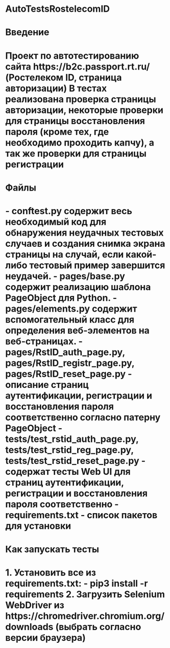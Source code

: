 # AutoTestsRostelecomID

<h1>Введение<h1>
Проект по автотестированию сайта https://b2c.passport.rt.ru/ (Ростелеком ID, страница авторизации)
В тестах реализована проверка страницы авторизации, некоторые проверки для страницы восстановления пароля (кроме тех, где необходимо проходить капчу),
а так же проверки для страницы регистрации

<h1>Файлы<h1>
 - conftest.py содержит весь необходимый код для обнаружения неудачных тестовых случаев и создания снимка экрана страницы на случай, если какой-либо тестовый пример завершится неудачей.
 - pages/base.py содержит реализацию шаблона PageObject для Python.
 - pages/elements.py содержит вспомогательный класс для определения веб-элементов на веб-страницах.
 - pages/RstID_auth_page.py, pages/RstID_registr_page.py, pages/RstID_reset_page.py - описание страниц аутентификации, регистрации и восстановления пароля соответственно
согласно патерну PageObject
 - tests/test_rstid_auth_page.py, tests/test_rstid_reg_page.py, tests/test_rstid_reset_page.py - содержат тесты Web UI для страниц аутентификации, регистрации и восстановления пароля соответственно
 - requirements.txt - список пакетов для установки

 <h1>Как запускать тесты<h1>
 1. Установить все из requirements.txt:
     - pip3 install -r requirements
2. Загрузить Selenium WebDriver из https://chromedriver.chromium.org/downloads (выбрать согласно версии браузера)
